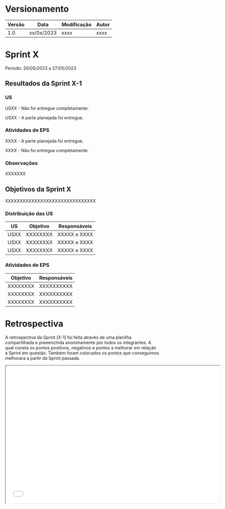 # Versionamento

| Versão | Data   | Modificação                                                            | Autor        |
| -- | ---------- | ----------------------------------------------------------------------------- | --------------------- |
| 1.0 | xx/0x/2023 | xxxx | xxxx |

# Sprint X

Período: 20/05/2023 a 27/05/2023

## Resultados da Sprint X-1

### US

USXX - Não foi entregue completamente.

USXX - A parte planejada foi entregue.

### Atividades de EPS

XXXX - A parte planejada foi entregue.

XXXX - Não foi entregue completamente.

### Observações

XXXXXXX 

## Objetivos da Sprint X

XXXXXXXXXXXXXXXXXXXXXXXXXXXXXXX

### Distribuição das US

| US | Objetivo | Responsáveis |
|----|----------|--------------|
|USXX| XXXXXXXX | XXXXX e XXXX | 
|USXX| XXXXXXXX | XXXXX e XXXX | 
|USXX| XXXXXXXX | XXXXX e XXXX | 

### Atividades de EPS

| Objetivo | Responsáveis |
|----------|--------------|
| XXXXXXXX |  XXXXXXXXXX  |
| XXXXXXXX |  XXXXXXXXXX  |
| XXXXXXXX |  XXXXXXXXXX  |

# Retrospectiva

A retrospectiva da Sprint [X-1] foi feita através de uma planilha compartilhada e preeenchida anonimamente por todos os integrantes. A qual consta os pontos positivos, negativos e pontos a melhorar em relação a Sprint em questão. Também foram colocados os pontos que conseguimos melhorara a partir da Sprint passada.

<iframe width="700" height="450" src="Pegar link no Doc da retro: Arquivos>compartilhar>publicar na WEB"></iframe>
